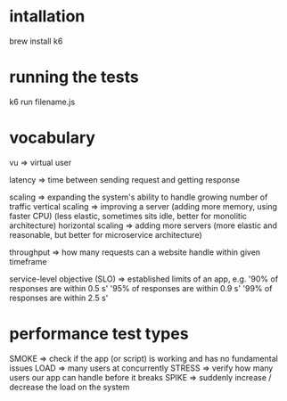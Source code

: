 # intallation

brew install k6

# running the tests

k6 run filename.js

# vocabulary

vu => virtual user

latency => time between sending request and getting response

scaling => expanding the system's ability to handle growing number of traffic
vertical scaling => improving a server (adding more memory, using faster CPU) (less elastic, sometimes sits idle, better for monolitic architecture)
horizontal scaling => adding more servers (more elastic and reasonable, but better for microservice architecture)

throughput => how many requests can a website handle within given timeframe

service-level objective (SLO) => established limits of an app, e.g.
'90% of responses are within 0.5 s'
'95% of responses are within 0.9 s'
'99% of responses are within 2.5 s'

# performance test types

SMOKE => check if the app (or script) is working and has no fundamental issues
LOAD => many users at concurrently
STRESS => verify how many users our app can handle before it breaks
SPIKE => suddenly increase / decrease the load on the system
